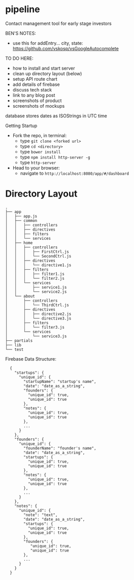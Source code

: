 # pipeline
Contact management tool for early stage investors



BEN'S NOTES:
* use this for addEntry... city, state: https://github.com/vskosp/vsGoogleAutocomplete


TO DO HERE:
* how to install and start server
* clean up directory layout (below)
* setup API route chart
* add details of firebase
* discuss tech stack
* link to any blog post
* screenshots of product
* screenshots of mockups


database stores dates as ISOStrings in UTC time

Getting Startup
* Fork the repo, in terminal:
  * type `git clone <forked url>`
  * type `cd <directory>`
  * type `bower install`
  * type `npm install http-server -g`
  * type `http-server`
* Head to your browser:
  * navigate to `http://localhost:8080/app/#/dashboard`


# Directory Layout

```
.
├── app
│   ├── app.js
│   ├── common
│   │   ├── controllers
│   │   ├── directives
│   │   ├── filters
│   │   └── services
│   ├── home
│   │   ├── controllers
│   │   │   ├── FirstCtrl.js
│   │   │   └── SecondCtrl.js
│   │   ├── directives
│   │   │   └── directive1.js
│   │   ├── filters
│   │   │   ├── filter1.js
│   │   │   └── filter2.js
│   │   └── services
│   │       ├── service1.js
│   │       └── service2.js
│   └── about
│       ├── controllers
│       │   └── ThirdCtrl.js
│       ├── directives
│       │   ├── directive2.js
│       │   └── directive3.js
│       ├── filters
│       │   └── filter3.js
│       └── services
│           └── service3.js
├── partials
├── lib
└── test
```

Firebase Data Structure:

```
  {
    "startups": {
      "unique_id": {
        "startupName": "startup's name",
        "date": "date_as_a_string",
        "founders": {
          "unique_id": true,
          "unique_id": true
        },
        "notes": {
          "unique_id": true,
          "unique_id": true
        },
        ...
      }
    },
    "founders": {
      "unique_id": {
        "founderName": "founder's name",
        "date": "date_as_a_string",
        "startups": {
          "unique_id": true,
          "unique_id": true
        },
        "notes": {
          "unique_id": true,
          "unique_id": true
        },
        ...
      }
    },
    "notes": {
      "unique_id": {
        "note": "text",
        "date": "date_as_a_string",
        "startups": {
          "unique_id": true,
          "unique_id": true
        },
        "founders": {
           "unique_id": true,
           "unique_id": true
        },
        ...
      }
    }
  }
```

